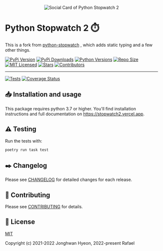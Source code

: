 <!-- ================ SOCIAL CARD ================= -->

<p align="center"><img src="https://stopwatch2.vercel.app/social.png" alt="Social Card of Python Stopwatch 2"></p>

<!-- ================= TITLE/DESC ================= -->

# Python Stopwatch 2 ⏱️

This is a fork from [python-stopwatch](https://pypi.org/project/python-stopwatch/) , which adds static typing and a few other things.

<!-- =================== BADGES =================== -->

[![PyPi Version](https://img.shields.io/pypi/v/python-stopwatch2?&style=for-the-badge)](https://pypi.org/project/python-stopwatch2)
[![PyPi Downloads](https://img.shields.io/pypi/dm/python-stopwatch2?style=for-the-badge)](https://pypistats.org/packages/python-stopwatch2)
[![Python Versions](https://img.shields.io/pypi/pyversions/python-stopwatch2?&style=for-the-badge)](https://www.python.org)
[![Repo Size](https://img.shields.io/github/repo-size/devRMA/python-stopwatch2?&style=for-the-badge)](https://github.com/devRMA/python-stopwatch2)
[![MIT Licensed](https://img.shields.io/github/license/devRMA/python-stopwatch2?&style=for-the-badge)](https://github.com/devRMA/python-stopwatch2/blob/main/LICENSE)
[![Stars](https://img.shields.io/github/stars/devRMA/python-stopwatch2?&style=for-the-badge)](https://github.com/devRMA/python-stopwatch2/stargazers)
[![Contributors](https://img.shields.io/github/contributors/devRMA/python-stopwatch2?&style=for-the-badge)](https://github.com/devRMA/python-stopwatch2/graphs/contributors)

***

[![Tests](https://github.com/devRMA/python-stopwatch2/actions/workflows/tests.yml/badge.svg?&style=for-the-badge)](https://github.com/devRMA/python-stopwatch2)
[![Coverage Status](https://coveralls.io/repos/github/devRMA/python-stopwatch2/badge.svg?&style=for-the-badge)](https://coveralls.io/github/devRMA/python-stopwatch2)

<!-- ========== INSTALLATION AND TESTING ========== -->

## 📥 Installation and usage

This package requires python 3.7 or higher.
You'll find installation instructions and full documentation on https://stopwatch2.vercel.app.

## ⚠️ Testing

Run the tests with:

``` bash
poetry run task test
```

<!-- =========== CHANGELOG AND LICENSE ============ -->

## ✒️ Changelog

Please see [CHANGELOG](CHANGELOG.md) for detailed changes for each release.

## 📝 Contributing

Please see [CONTRIBUTING](.github/CONTRIBUTING.md) for details.

## 📑 License

[MIT](https://opensource.org/licenses/MIT)

Copyright (c) 2021-2022 Jonghwan Hyeon, 2022-present Rafael

